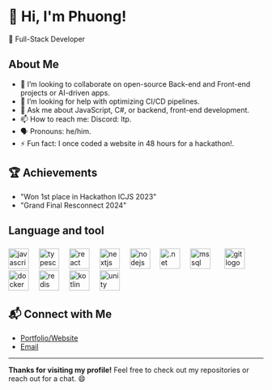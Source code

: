 
# 👋 Hi, I'm Phuong!
🚀 Full-Stack Developer

## About Me
- 👯 I’m looking to collaborate on open-source Back-end and Front-end projects or AI-driven apps.
- 🤔 I’m looking for help with optimizing CI/CD pipelines.
- 💬 Ask me about JavaScript, C#, or backend, front-end development.
- 📫 How to reach me: Discord: ltp.
- 🗣️ Pronouns: he/him.
- ⚡ Fun fact: I once coded a website in 48 hours for a hackathon!.

## 🏆 Achievements
- "Won 1st place in Hackathon ICJS 2023"
- "Grand Final Resconnect 2024"
###

<h2 align="left">Language and tool</h2>

###

<div align="left">
  <a href="https://developer.mozilla.org/en-US/docs/Web/JavaScript" target="_blank" rel="noopener noreferrer"><img src="https://cdn.jsdelivr.net/gh/devicons/devicon/icons/javascript/javascript-original.svg" height="40" alt="javascript logo"></a>
  <img width="12">
  <a href="https://www.typescriptlang.org/" target="_blank" rel="noopener noreferrer"><img src="https://cdn.jsdelivr.net/gh/devicons/devicon/icons/typescript/typescript-original.svg" height="40" alt="typescript logo"></a>
  <img width="12">
  <a href="https://react.dev/" target="_blank" rel="noopener noreferrer"><img src="https://cdn.jsdelivr.net/gh/devicons/devicon/icons/react/react-original.svg" height="40" alt="react logo"></a>
  <img width="12">
  <a href="https://nextjs.org/" target="_blank" rel="noopener noreferrer"><img src="https://cdn.jsdelivr.net/gh/devicons/devicon/icons/nextjs/nextjs-original.svg" height="40" alt="nextjs logo"></a>
  <img width="12">
  <a href="https://nodejs.org/" target="_blank" rel="noopener noreferrer"><img src="https://cdn.jsdelivr.net/gh/devicons/devicon/icons/nodejs/nodejs-original.svg" height="40" alt="nodejs logo"></a>
  <img width="12">
  <a href="https://dotnet.microsoft.com/" target="_blank" rel="noopener noreferrer"><img src="https://cdn.jsdelivr.net/gh/devicons/devicon/icons/dotnetcore/dotnetcore-original.svg" height="40" alt=".net logo"></a>
  <img width="12">
  <a href="https://www.microsoft.com/en-us/sql-server" target="_blank" rel="noopener noreferrer"><img src="https://cdn.jsdelivr.net/gh/devicons/devicon/icons/microsoftsqlserver/microsoftsqlserver-plain.svg" height="40" alt="mssql logo"></a>
  <img width="12">
  <a href="https://git-scm.com/" target="_blank" rel="noopener noreferrer"><img src="https://cdn.jsdelivr.net/gh/devicons/devicon/icons/git/git-original.svg" height="40" alt="git logo"></a>
  <img width="12">
  <a href="https://www.docker.com/" target="_blank" rel="noopener noreferrer"><img src="https://cdn.jsdelivr.net/gh/devicons/devicon/icons/docker/docker-original.svg" height="40" alt="docker logo"></a>
  <img width="12">
  <a href="https://redis.io/" target="_blank" rel="noopener noreferrer"><img src="https://cdn.jsdelivr.net/gh/devicons/devicon/icons/redis/redis-original.svg" height="40" alt="redis logo"></a>
  <img width="12">
  <a href="https://kotlinlang.org/" target="_blank" rel="noopener noreferrer"><img src="https://cdn.jsdelivr.net/gh/devicons/devicon/icons/kotlin/kotlin-original.svg" height="40" alt="kotlin logo"></a>
  <img width="12">
  <a href="https://unity.com/" target="_blank" rel="noopener noreferrer"><img src="https://cdn.jsdelivr.net/gh/devicons/devicon/icons/unity/unity-original.svg" height="40" alt="unity logo"></a>
</div>

###
## 📬 Connect with Me
- [Portfolio/Website](https://your-website.com)
- [Email](mailto:lephuong14052004@gmail.com)

---

**Thanks for visiting my profile!** Feel free to check out my repositories or reach out for a chat. 😄
